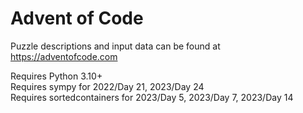 # Advent of Code

Puzzle descriptions and input data can be found at https://adventofcode.com

Requires Python 3.10+  
Requires sympy for 2022/Day 21, 2023/Day 24  
Requires sortedcontainers for 2023/Day 5, 2023/Day 7, 2023/Day 14
